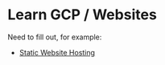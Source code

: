 # Learn GCP / Websites #

Need to fill out, for example:

* [Static Website Hosting](https://cloud.google.com/storage/docs/hosting-static-website)
